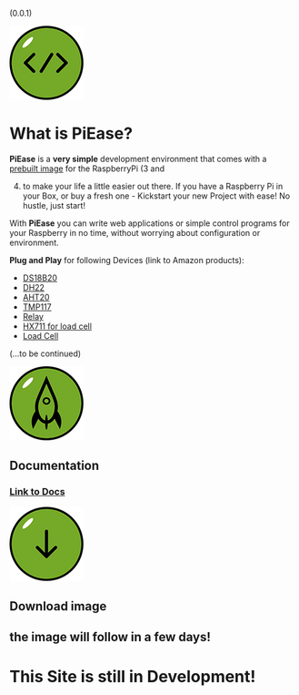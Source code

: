 (0.0.1)

![Code with piease](piease-coding-small.png)

# What is PiEase?

**PiEase** is a **very simple** development environment that comes with a [prebuilt image]() for the RaspberryPi (3 and

4) to make your life a
   little easier out there. If you have a Raspberry Pi in your Box, or buy a fresh one - Kickstart your new Project with
   ease! No hustle, just start!

With **PiEase** you can write web applications or simple control programs for your Raspberry in no time, without
worrying
about configuration or environment.

**Plug and Play** for following Devices (link to Amazon products):

- [DS18B20](https://amzn.to/3YZJu50)
- [DH22](https://amzn.to/3YKgluL)
- [AHT20](https://amzn.to/3kc6MWC)
- [TMP117](https://amzn.to/3lOX259)
- [Relay](https://amzn.to/3xAoeag)
- [HX711 for load cell](https://amzn.to/3lMIlQ7)
- [Load Cell](https://amzn.to/41aXquI)

(...to be continued)

![Code with piease](piease-rocket-small.png)

## Documentation

### [Link to Docs](https://anderswodenker.github.io/piease/#/)

![Code with piease](piease-download-small.png)

## Download image

## the image will follow in a few days!

# This Site is still in Development!